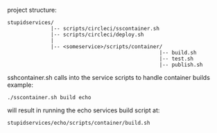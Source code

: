 project structure:
```
stupidservices/
              |-- scripts/circleci/sscontainer.sh
              |-- scripts/circleci/deploy.sh
              |
              |-- <someservice>/scripts/container/
                                                 |-- build.sh
                                                 |-- test.sh
                                                 |-- publish.sh
```

sshcontainer.sh calls into the service scripts to handle container builds
example:
```
./sscontainer.sh build echo
```
will result in running the echo services build script at:
```
stupidservices/echo/scripts/container/build.sh
```
